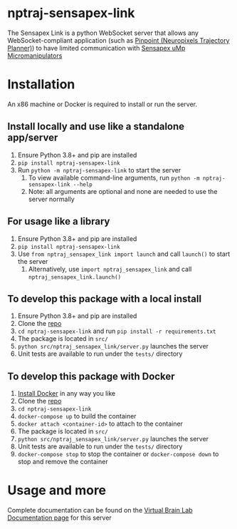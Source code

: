 # nptraj-sensapex-link

The Sensapex Link is a python WebSocket server that allows any WebSocket-compliant application (such
as [Pinpoint (Neuropixels Trajectory Planner)](https://github.com/dbirman/NPTrajectoryPlanner/)) to have limited
communication with [Sensapex uMp Micromanipulators](https://www.sensapex.com/products/ump-micromanipulators/)

# Installation

An x86 machine or Docker is required to install or run the server.

## Install locally and use like a standalone app/server

1. Ensure Python 3.8+ and pip are installed
2. `pip install nptraj-sensapex-link`
3. Run `python -m nptraj-sensapex-link` to start the server
    1. To view available command-line arguments, run `python -m nptraj-sensapex-link --help`
    2. Note: all arguments are optional and none are needed to use the server normally

## For usage like a library

1. Ensure Python 3.8+ and pip are installed
2. `pip install nptraj-sensapex-link`
3. Use `from nptraj_sensapex_link import launch` and call `launch()` to start the server
    1. Alternatively, use `import nptraj_sensapex_link` and call `nptraj_sensapex_link.launch()`

## To develop this package with a local install

1. Ensure Python 3.8+ and pip are installed
2. Clone the [repo](https://github.com/dbirman/nptraj-sensapex-link)
3. `cd nptraj-sensapex-link` and run `pip install -r requirements.txt`
4. The package is located in `src/`
5. `python src/nptraj_sensapex_link/server.py` launches the server
6. Unit tests are available to run under the `tests/` directory

## To develop this package with Docker

1. [Install Docker](https://www.docker.com/get-started/) in any way you like
2. Clone the [repo](https://github.com/dbirman/nptraj-sensapex-link)
3. `cd nptraj-sensapex-link`
4. `docker-compose up` to build the container
5. `docker attach <container-id>` to attach to the container
6. The package is located in `src/`
7. `python src/nptraj_sensapex_link/server.py` launches the server
8. Unit tests are available to run under the `tests/` directory
9. `docker-compose stop` to stop the container or `docker-compose down` to stop and remove the container

# Usage and more

Complete documentation can be found on
the [Virtual Brain Lab Documentation page](https://virtualbrainlab.org/build/html/02_traj_planner/04_sensapex_link.html)
for this server

